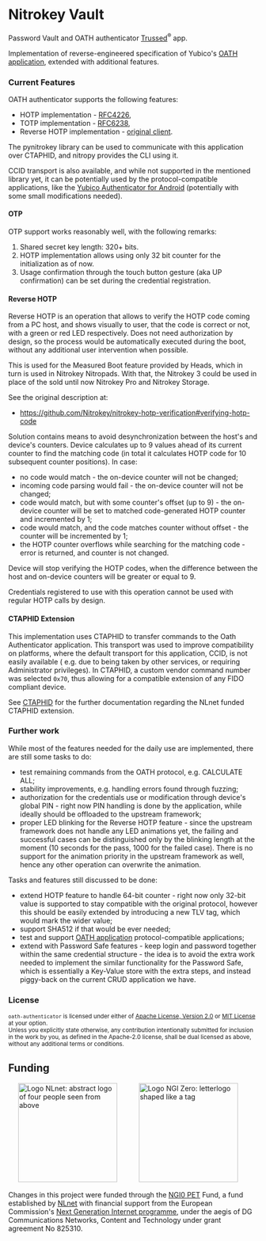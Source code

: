 # Nitrokey Vault

Password Vault and OATH authenticator [Trussed][trussed]<sup>®</sup> app.

Implementation of reverse-engineered specification of Yubico's [OATH application][yubico-oath], 
extended with additional features.

[trussed]: https://trussed.dev

[yubico-oath]: https://developers.yubico.com/OATH/YKOATH_Protocol.html

### Current Features

OATH authenticator supports the following features:

- HOTP implementation - [RFC4226],
- TOTP implementation - [RFC6238],
- Reverse HOTP implementation - [original client][hotp-verif].

The pynitrokey library can be used to communicate with this application over CTAPHID, and nitropy provides the CLI using
it.

CCID transport is also available, and while not supported in the mentioned library yet, it can be potentially used by
the protocol-compatible applications, like the [Yubico Authenticator for Android] (potentially with some small
modifications needed).

[Yubico Authenticator for Android]: https://github.com/Yubico/yubioath-android

[RFC4226]: https://www.rfc-editor.org/rfc/rfc4226

[RFC6238]: https://www.rfc-editor.org/rfc/rfc6238

[hotp-verif]: https://github.com/Nitrokey/nitrokey-hotp-verification#verifying-hotp-code

#### OTP

OTP support works reasonably well, with the following remarks:

1. Shared secret key length: 320+ bits.
2. HOTP implementation allows using only 32 bit counter for the initialization as of now.
3. Usage confirmation through the touch button gesture (aka UP confirmation) can be set during the credential
   registration.

#### Reverse HOTP

Reverse HOTP is an operation that allows to verify the HOTP code coming from a PC host, and shows visually to user, that
the code is correct or not, with a green or red LED respectively.
Does not need authorization by design, so the process would be automatically executed during the boot, without any
additional user intervention when possible.

This is used for the Measured Boot feature provided by Heads, which in turn is used in Nitrokey Nitropads. With
that, the Nitrokey 3 could be used in place of the sold until now Nitrokey Pro and Nitrokey Storage.

See the original description at:

- https://github.com/Nitrokey/nitrokey-hotp-verification#verifying-hotp-code

Solution contains means to avoid desynchronization between the host's and device's counters. Device calculates up to 9
values ahead of its current counter to find the matching code (in total it calculates HOTP code for 10 subsequent
counter positions). In case:

- no code would match - the on-device counter will not be changed;
- incoming code parsing would fail - the on-device counter will not be changed;
- code would match, but with some counter's offset (up to 9) - the on-device counter will be set to matched
  code-generated HOTP counter and incremented by 1;
- code would match, and the code matches counter without offset - the counter will be incremented by 1;
- the HOTP counter overflows while searching for the matching code - error is returned, and counter is not changed.

Device will stop verifying the HOTP codes, when the difference between the host and on-device counters will be greater
or equal to 9.

Credentials registered to use with this operation cannot be used with regular HOTP calls by design.

#### CTAPHID Extension

This implementation uses CTAPHID to transfer commands to the Oath Authenticator application. This transport was used to
improve compatibility on platforms, where the default transport for this application, CCID, is not easily available (
e.g. due to being taken by other services, or requiring Administrator
privileges). In CTAPHID, a custom vendor command number was selected `0x70`, thus allowing for a compatible extension of
any FIDO compliant device.

See [CTAPHID](ctaphid.md) for the further documentation regarding the NLnet funded CTAPHID extension.

### Further work

While most of the features needed for the daily use are implemented, there are still some tasks to do:

- test remaining commands from the OATH protocol, e.g. CALCULATE ALL;
- stability improvements, e.g. handling errors found through fuzzing;
- authorization for the credentials use or modification through device's global PIN - right now PIN handling is done by
  the application, while ideally should be offloaded to the upstream framework;
- proper LED blinking for the Reverse HOTP feature - since the upstream framework does not handle any LED animations
  yet, the failing and successful cases can be distinguished only by the blinking length at the moment (10 seconds for
  the pass, 1000 for the failed case). There is no support for the animation priority in the upstream framework as well,
  hence any other operation can overwrite the animation.

Tasks and features still discussed to be done:

- extend HOTP feature to handle 64-bit counter - right now only 32-bit value is supported to stay compatible with the
  original protocol, however this should be easily extended by introducing a new TLV tag, which would mark the wider
  value;
- support SHA512 if that would be ever needed;
- test and support [OATH application][yubico-oath] protocol-compatible applications;
- extend with Password Safe features - keep login and password together within the same credential structure - the idea
  is to avoid the extra work needed to implement the similar functionality for the Password Safe, which is essentially a
  Key-Value store with the extra steps, and instead piggy-back on the current CRUD application we have.

### License

<sup>`oath-authenticator` is licensed under either of [Apache License, Version 2.0](LICENSE-APACHE)
or [MIT License](LICENSE-MIT) at your option.</sup>
<br>
<sub>Unless you explicitly state otherwise, any contribution intentionally submitted for inclusion in the work by you,
as defined in the Apache-2.0 license, shall be dual licensed as above, without any additional terms or conditions.</sub>

## Funding

[<img src="https://nlnet.nl/logo/banner.svg" width="200" alt="Logo NLnet: abstract logo of four people seen from above" hspace="20">](https://nlnet.nl/)
[<img src="https://nlnet.nl/image/logos/NGI0PET_tag.svg" width="200" alt="Logo NGI Zero: letterlogo shaped like a tag" hspace="20">](https://nlnet.nl/NGI0/)

Changes in this project were funded through the [NGI0 PET](https://nlnet.nl/PET) Fund, a fund established
by [NLnet](https://nlnet.nl/) with financial support from the European
Commission's [Next Generation Internet programme](https://ngi.eu/), under the aegis of DG Communications Networks,
Content and Technology under grant agreement No 825310.
